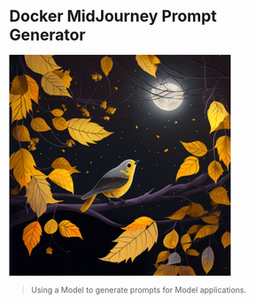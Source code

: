 # Docker MidJourney Prompt Generator

<img src="./.github/prompt.png" width="400px">

> Using a Model to generate prompts for Model applications.
